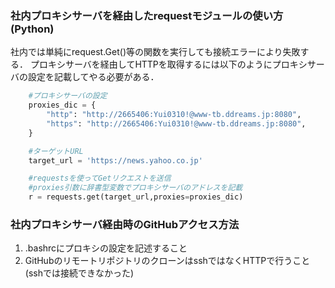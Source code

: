 ### 社内プロキシサーバを経由したrequestモジュールの使い方(Python)
社内では単純にrequest.Get()等の関数を実行しても接続エラーにより失敗する．
プロキシサーバを経由してHTTPを取得するには以下のようにプロキシサーバの設定を記載してやる必要がある．

```python
    #プロキシサーバの設定
    proxies_dic = {
        "http": "http://2665406:Yui0310!@www-tb.ddreams.jp:8080",
        "https": "http://2665406:Yui0310!@www-tb.ddreams.jp:8080",
    }

    #ターゲットURL
    target_url = 'https://news.yahoo.co.jp'

    #requestsを使ってGetリクエストを送信
    #proxies引数に辞書型変数でプロキシサーバのアドレスを記載
    r = requests.get(target_url,proxies=proxies_dic)
```

### 社内プロキシサーバ経由時のGitHubアクセス方法
1. .bashrcにプロキシの設定を記述すること
2. GitHubのリモートリポジトリのクローンはsshではなくHTTPで行うこと(sshでは接続できなかった)